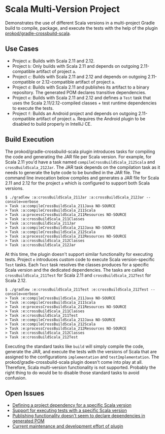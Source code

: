 # Scala Multi-Version Project

Demonstrates the use of different Scala versions in a multi-project Gradle build to compile, package, and execute the tests with the help of the plugin [prokod/gradle-crossbuild-scala](https://github.com/prokod/gradle-crossbuild-scala).

## Use Cases

* Project `a`: Builds with Scala 2.11 and 2.12.
* Project `b`: Only builds with Scala 2.11 and depends on outgoing 2.11-compatible artifact of project `a`.
* Project `c`: Builds with Scala 2.11 and 2.12 and depends on outgoing 2.11-compatible or 2.12-compatible artifact of project `a`.
* Project `d`: Builds with Scala 2.11 and publishes its artifact to a binary repository. The generated POM declares transitive dependencies.
* Project `e`: Builds with Scala 2.11 and 2.12 and defines a `Test` task that uses the Scala 2.11/2.12-compiled classes + test runtime dependencies to execute the tests.
* Project `f`: Builds an Android project and depends on outgoing 2.11-compatible artifact of project `a`. Requires the Android plugin to be disabled to build properly in IntelliJ CE.

## Build Execution

The prokod/gradle-crossbuild-scala plugin introduces tasks for compiling the code and generating the JAR file per Scala version. For example, for Scala 2.11 you'd have a task named `compileCrossBuildScala_212Scala` and `crossBuildScala_212Jar`. The JAR task depends on the compilation task as it needs to generate the byte code to be bundled in the JAR file. The command line invocation below compiles and generates a JAR file for Scala 2.11 and 2.12 for the project `a` which is configured to support both Scala versions. 

```
$ ./gradlew :a:crossBuildScala_211Jar :a:crossBuildScala_212Jar --console=verbose
> Task :a:compileCrossBuildScala_211Java NO-SOURCE
> Task :a:compileCrossBuildScala_211Scala
> Task :a:processCrossBuildScala_211Resources NO-SOURCE
> Task :a:crossBuildScala_211Classes
> Task :a:crossBuildScala_211Jar
> Task :a:compileCrossBuildScala_212Java NO-SOURCE
> Task :a:compileCrossBuildScala_212Scala
> Task :a:processCrossBuildScala_212Resources NO-SOURCE
> Task :a:crossBuildScala_212Classes
> Task :a:crossBuildScala_212Jar
```

At this time, the plugin doesn't support similar functionality for executing tests. Project `e` introduces custom code to execute Scala version-specific `Test` tasks. Each `Test` task resolves the classes produces for a specific Scala version and the dedicated dependencies. The tasks are called `crossBuildScala_211Test` for Scala 2.11 and `crossBuildScala_212Test` for Scala 2.12.

```
$ ./gradlew :e:crossBuildScala_211Test :e:crossBuildScala_212Test --console=verbose
> Task :e:compileCrossBuildScala_211Java NO-SOURCE
> Task :e:compileCrossBuildScala_211Scala
> Task :e:processCrossBuildScala_211Resources NO-SOURCE
> Task :e:crossBuildScala_211Classes
> Task :e:crossBuildScala_211Test
> Task :e:compileCrossBuildScala_212Java NO-SOURCE
> Task :e:compileCrossBuildScala_212Scala
> Task :e:processCrossBuildScala_212Resources NO-SOURCE
> Task :e:crossBuildScala_212Classes
> Task :e:crossBuildScala_212Test
```

Executing the standard tasks like `build` will simply compile the code, generate the JAR, and execute the tests with the versions of Scala that are assigned to the configurations `implementation` and `testImplementation`. The prokod/gradle-crossbuild-scala plugin doesn't come into play at all. Therefore, Scala multi-version functionality is not supported. Probably the right thing to do would be to disable those standard tasks to avoid confusion.

## Open Issues

* [Defining a project dependency for a specific Scala version](https://github.com/prokod/gradle-crossbuild-scala/issues/101)
* [Support for executing tests with a specific Scala version](https://github.com/prokod/gradle-crossbuild-scala/issues/102)
* [Publishing functionality doesn't seem to declare dependencies in generated POM](https://github.com/prokod/gradle-crossbuild-scala/issues/103)
* [Current maintenance and development effort of plugin](https://github.com/prokod/gradle-crossbuild-scala/issues/104)
